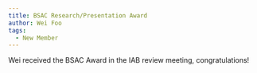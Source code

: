 ```yaml
---
title: BSAC Research/Presentation Award
author: Wei Foo
tags:    
  - New Member
---
```

Wei received the BSAC Award in the IAB review meeting, congratulations!
